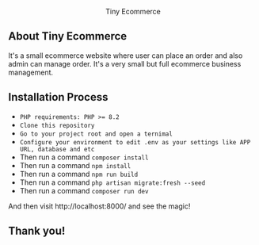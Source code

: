 <p align="center">Tiny Ecommerce</p>

## About Tiny Ecommerce

It's a small ecommerce website where user can place an order and also admin can manage order. It's a very small but full ecommerce business management.

## Installation Process

- `PHP requirements: PHP >= 8.2`
- `Clone this repository`
- `Go to your project root and open a ternimal`
- `Configure your environment to edit .env as your settings like APP URL, database and etc`
- Then run a command `composer install`
- Then run a command `npm install`
- Then run a command `npm run build`
- Then run a command `php artisan migrate:fresh --seed`
- Then run a command `composer run dev`

And then visit http://localhost:8000/ and see the magic!

## Thank you!
